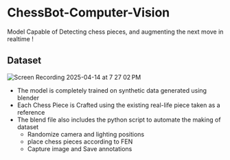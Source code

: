 # ChessBot-Computer-Vision
Model Capable of Detecting chess pieces, and augmenting the next move in realtime !

## Dataset
![Screen Recording 2025-04-14 at 7 27 02 PM](https://github.com/user-attachments/assets/68c2516a-9657-421c-85f4-5930e8d171e1)</br>
* The model is completely trained on synthetic data generated using blender
* Each Chess Piece is Crafted using the existing real-life piece taken as a reference
* The blend file also includes the python script to automate the making of dataset
    * Randomize camera and lighting positions
    * place chess pieces according to FEN
    * Capture image and Save annotations
